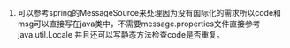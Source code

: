 1. 可以参考spring的MessageSource来处理因为没有国际化的需求所以code和msg可以直接写在java类中，不需要message.properties文件直接参考java.util.Locale
并且还可以写静态方法检查code是否重复。   
